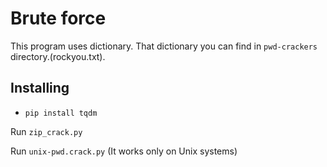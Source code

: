 Brute force
==============

This program uses dictionary. That dictionary you can find in `pwd-crackers` directory.(rockyou.txt).

## Installing
* `pip install tqdm`

Run `zip_crack.py`

Run `unix-pwd.crack.py` (It works only on Unix systems)  